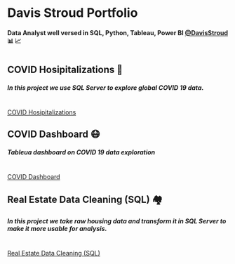 # Davis Stroud Portfolio
#### Data Analyst well versed in SQL, Python, Tableau, Power BI [@DavisStroud](https://www.linkedin.com/in/davis-stroud/) 📊 📈
#
#
## **COVID Hosipitalizations** 🏥
##### _In this project we use SQL Server to explore global COVID 19 data._
#
#
#
[COVID Hosipitalizations](https://github.com/DavisStroud/PortfolioProjects/blob/1565496498734279c5b24cb00e77aae75aafb8e1/COVID%20Hospitalizations%20&%20Vaccinations)

## **COVID Dashboard** 😷
##### _Tableua dashboard on COVID 19 data exploration_
#
#
#
[COVID Dashboard](https://github.com/DavisStroud/PortfolioProjects/files/8064573/Dashboard.1.pdf)

## **Real Estate Data Cleaning (SQL)** 🏘️
##### _In this project we take raw housing data and transform it in SQL Server to make it more usable for analysis._
#
#
#
[Real Estate Data Cleaning (SQL)](https://github.com/DavisStroud/PortfolioProjects/blob/1565496498734279c5b24cb00e77aae75aafb8e1/Data%20Cleaning%20(SQL))
